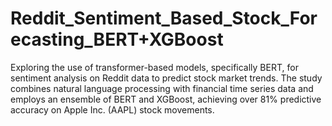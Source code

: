 # Reddit_Sentiment_Based_Stock_Forecasting_BERT+XGBoost
Exploring the use of transformer-based models, specifically BERT, for sentiment analysis on Reddit data to predict stock market trends. The study combines natural language processing with financial time series data and employs an ensemble of BERT and XGBoost, achieving over 81% predictive accuracy on Apple Inc. (AAPL) stock movements.
